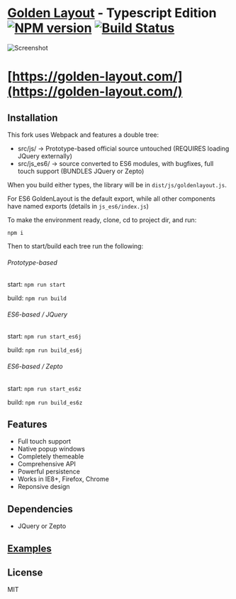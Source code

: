 # [Golden Layout](https://golden-layout.com/) - Typescript Edition [![NPM version](https://badge.fury.io/js/golden-layout.svg)](http://badge.fury.io/js/golden-layout) [![Build Status](https://travis-ci.org/deepstreamIO/golden-layout.svg?branch=master)](https://travis-ci.org/deepstreamIO/golden-layout)

![Screenshot](https://cloud.githubusercontent.com/assets/512416/4584449/e6c154a0-4ffa-11e4-81a8-a7e5f8689dc5.PNG)

# [https://golden-layout.com/](https://golden-layout.com/)

## Installation

This fork uses Webpack and features a double tree:
- src/js/      -> Prototype-based official source untouched (REQUIRES loading JQuery externally)
- src/js_es6/  -> source converted to ES6 modules, with bugfixes, full touch support (BUNDLES JQuery or Zepto)

When you build either types, the library will be in `dist/js/goldenlayout.js`.

For ES6 GoldenLayout is the default export, while all other components have named exports (details in `js_es6/index.js`)

To make the environment ready, clone, cd to project dir, and run: 

`npm i`

Then to start/build each tree run the following:

###### Prototype-based

start: `npm run start`

build: `npm run build`



###### ES6-based / JQuery

start: `npm run start_es6j`

build: `npm run build_es6j`


###### ES6-based / Zepto

start: `npm run start_es6z`

build: `npm run build_es6z`



## Features

* Full touch support
* Native popup windows
* Completely themeable
* Comprehensive API
* Powerful persistence
* Works in IE8+, Firefox, Chrome
* Reponsive design


## Dependencies

* JQuery or Zepto


## [Examples](https://golden-layout.com/examples/)

## License
MIT

